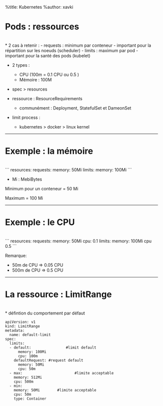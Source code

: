 %title: Kubernetes 
%author: xavki

# Pods : ressources

<br>
* 2 cas à retenir :
	- requests : minimum par conteneur
		- important pour la répartition sur les noeuds (scheduler)
	- limits : maximum par pod
		- important pour la santé des pods (kubelet)

* 2 types : 
	- CPU (100m = 0.1 CPU ou 0.5 )
	- Mémoire : 100M

* spec > resources

* ressource : ResourceRequirements 
	- communément : Deployment, StatefulSet et DameonSet

* limit process :
	- kubernetes > docker > linux kernel

--------------------------------------------------------------------------


# Exemple : la mémoire


<br>
```
resources:
  requests:
    memory: 50Mi
  limits:
    memory: 100Mi
```

* Mi : MebiBytes


Minimum pour un conteneur = 50 Mi

Maximum = 100 Mi


-------------------------------------------------------------------------


# Exemple : le CPU


<br>
```
resources:
  requests:
    memory: 50Mi
    cpu: 0.1
  limits:
    memory: 100Mi
    cpu 0.5
```

Remarque:
* 50m de CPU => 0.05 CPU
* 500m de CPU => 0.5 CPU

-------------------------------------------------------------------------


# La ressource : LimitRange


<br>
* défintion du comportement par défaut

<br>

```
apiVersion: v1
kind: LimitRange
metadata:
  name: default-limit
spec:
  limits:
  - default: 				#limit default
      memory: 100Mi
      cpu: 100m
    defaultRequest: #request default
      memory: 50Mi
      cpu: 50m
  - max:						#limite acceptable
    memory: 512Mi
    cpu: 500m
  - min:
    memory: 50Mi		#limite acceptable
    cpu: 50m
    type: Container
```


